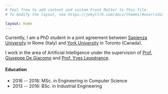```yaml
---
# Feel free to add content and custom Front Matter to this file.
# To modify the layout, see https://jekyllrb.com/docs/themes/#overriding-theme-defaults

layout: home
---
```


Currently, I am a PhD student in a joint agreement between
[Sapienza University](https://www.uniroma1.it/en/pagina-strutturale/home) in Rome (Italy) and
[York University](https://www.yorku.ca/index.html) in Toronto (Canada).

<!-- #### Research Interests -->

I work in the area of Artificial Intelligence under the supervision of
[Prof. Giuseppe De Giacomo](https://www.dis.uniroma1.it/degiacom/)
and
[Prof. Yves Lespérance](https://www.eecs.yorku.ca/~lesperan/).

####  Education

- 2016 -- 2018: MSc. in Engineering in Computer Science
- 2013 -- 2016: BSc. in Industrial Engineering


<!-- Additionally, I've been a TA for several courses at York University. -->
